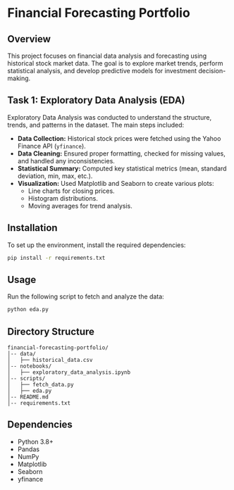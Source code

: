 # Financial Forecasting Portfolio

## Overview
This project focuses on financial data analysis and forecasting using historical stock market data. The goal is to explore market trends, perform statistical analysis, and develop predictive models for investment decision-making.

## Task 1: Exploratory Data Analysis (EDA)
Exploratory Data Analysis was conducted to understand the structure, trends, and patterns in the dataset. The main steps included:

- **Data Collection:** Historical stock prices were fetched using the Yahoo Finance API (`yfinance`).
- **Data Cleaning:** Ensured proper formatting, checked for missing values, and handled any inconsistencies.
- **Statistical Summary:** Computed key statistical metrics (mean, standard deviation, min, max, etc.).
- **Visualization:** Used Matplotlib and Seaborn to create various plots:
  - Line charts for closing prices.
  - Histogram distributions.
  - Moving averages for trend analysis.

## Installation
To set up the environment, install the required dependencies:
```bash
pip install -r requirements.txt
```

## Usage
Run the following script to fetch and analyze the data:
```bash
python eda.py
```

## Directory Structure
```
financial-forecasting-portfolio/
│-- data/
│   ├── historical_data.csv
│-- notebooks/
│   ├── exploratory_data_analysis.ipynb
│-- scripts/
│   ├── fetch_data.py
│   ├── eda.py
│-- README.md
│-- requirements.txt
```

## Dependencies
- Python 3.8+
- Pandas
- NumPy
- Matplotlib
- Seaborn
- yfinance
